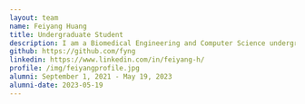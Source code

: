 ```yaml
---
layout: team
name: Feiyang Huang
title: Undergraduate Student
description: I am a Biomedical Engineering and Computer Science undergraduate student at Johns Hopkins University. I am interested in developing computational techniques and machine learning for biology and health. I have worked on the testing of STdeconvolve and the early development of the cell polarization project. I also have an interest in technology entrepreneurship and have co-founded a student start-up in internal hemorrhage diagnostics. I will be pursuing a PhD at the Tri-Institutional Computational Biology and Medicine program in New York City. In my spare time, I love listening to podcasts including Accidental Tech Podcast, 99% Invisible and the Lex Fridman Podcast. 
github: https://github.com/fyng
linkedin: https://www.linkedin.com/in/feiyang-h/
profile: /img/feiyangprofile.jpg
alumni: September 1, 2021 - May 19, 2023
alumni-date: 2023-05-19
---
```

